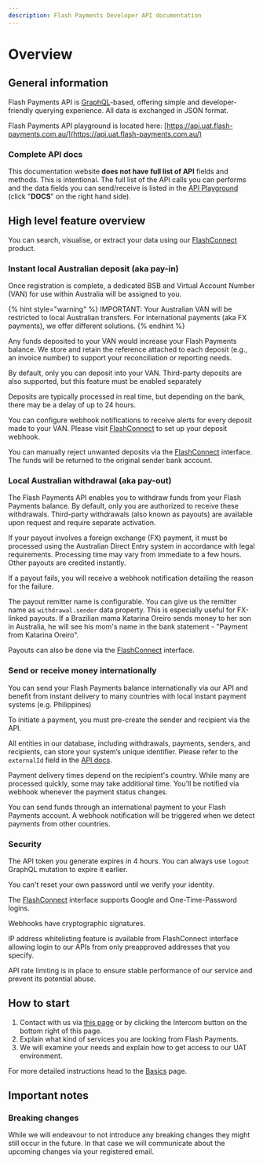```yaml
---
description: Flash Payments Developer API documentation
---
```


# Overview

## General information

Flash Payments API is [GraphQL](http://graphql.github.io/learn/queries/)-based, offering simple and developer-friendly querying experience. All data is exchanged in JSON format.

Flash Payments API playground is located here: [https://api.uat.flash-payments.com.au/](https://api.uat.flash-payments.com.au/)

### Complete API docs

This documentation website **does not have full list of API** fields and methods. This is intentional. The full list of the API calls you can performs and the data fields you can send/receive is listed in the [API Playground](https://api.uat.flash-payments.com.au/) (click "**DOCS**" on the right hand side).

## High level feature overview

You can search, visualise, or extract your data using our [FlashConnect](https://connect.uat.flash-payments.com.au/) product.

### Instant local Australian deposit (aka pay-in)

Once registration is complete, a dedicated BSB and Virtual Account Number (VAN) for use within Australia will be assigned to you.

{% hint style="warning" %}
IMPORTANT: Your Australian VAN will be restricted to local Australian transfers. For international payments (aka FX payments), we offer different solutions. 
{% endhint %}

Any funds deposited to your VAN would increase your Flash Payments balance. We store and retain the reference attached to each deposit (e.g., an invoice number) to support your reconciliation or reporting needs.

By default, only you can deposit into your VAN. Third-party deposits are also supported, but this feature must be enabled separately

Deposits are typically processed in real time, but depending on the bank, there may be a delay of up to 24 hours.

You can configure webhook notifications to receive alerts for every deposit made to your VAN. Please visit [FlashConnect](https://connect.uat.flash-payments.com.au/) to set up your deposit webhook.

You can manually reject unwanted deposits via the [FlashConnect](https://connect.uat.flash-payments.com.au/) interface. The funds will be returned to the original sender bank account.

### Local Australian withdrawal (aka pay-out)

The Flash Payments API enables you to withdraw funds from your Flash Payments balance. By default, only you are authorized to receive these withdrawals. Third-party withdrawals (also known as payouts) are available upon request and require separate activation.

If your payout involves a foreign exchange (FX) payment, it must be processed using the Australian Direct Entry system in accordance with legal requirements. Processing time may vary from immediate to a few hours. Other payouts are credited instantly.

If a payout fails, you will receive a webhook notification detailing the reason for the failure.

The payout remitter name is configurable. You can give us the remitter name as `withdrawal.sender` data property. This is especially useful for FX-linked payouts. If a Brazilian mama Katarina Oreiro sends money to her son in Australia, he will see his mom's name in the bank statement - "Payment from Katarina Oreiro".

Payouts can also be done via the [FlashConnect](https://connect.uat.flash-payments.com.au/) interface.

### Send or receive money internationally

You can send your Flash Payments balance internationally via our API and benefit from instant delivery to many countries with local instant payment systems (e.g. Philippines)

To initiate a payment, you must pre-create the sender and recipient via the API.

All entities in our database, including withdrawals, payments, senders, and recipients, can store your system’s unique identifier. Please refer to the `externalId` field in the [API docs](https://api.uat.flash-payments.com.au/).

Payment delivery times depend on the recipient's country. While many are processed quickly, some may take additional time. You’ll be notified via webhook whenever the payment status changes.

You can send funds through an international payment to your Flash Payments account. A webhook notification will be triggered when we detect payments from other countries.

### Security

The API token you generate expires in 4 hours. You can always use `logout` GraphQL mutation to expire it earlier.

You can't reset your own password until we verify your identity.

The [FlashConnect](https://connect.uat.flash-payments.com.au/login) interface supports Google and One-Time-Password logins.

Webhooks have cryptographic signatures.

IP address whitelisting feature is available from FlashConnect interface allowing login to our APIs from only preapproved addresses that you specify.

API rate limiting is in place to ensure stable performance of our service and prevent its potential abuse.

## How to start

1. Contact with us via [this page](https://flash-payments.com/connect) or by clicking the Intercom button on the bottom right of this page.
2. Explain what kind of services you are looking from Flash Payments.
3. We will examine your needs and explain how to get access to our UAT environment.

For more detailed instructions head to the [Basics](basics/) page.

## Important notes

### Breaking changes

While we will endeavour to not introduce any breaking changes they might still occur in the future. In that case we will communicate about the upcoming changes via your registered email.

